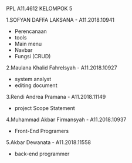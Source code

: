 PPL A11.4612 KELOMPOK 5

1.SOFYAN DAFFA LAKSANA - A11.2018.10941
- Perencanaan
- tools
- Main menu
- Navbar
- Fungsi (CRUD)

2.Maulana Khalid Fahrelsyah - A11.2018.10927
 - system analyst
 - editing document

3.Rendi Andrea Pramana - A11.2018.11149
 - project Scope Statement

4.Muhammad Akbar Firmansyah - A11.2018.10937
 - Front-End Programers

5.Akbar Dewanata 		- A11.2018.11558
 - back-end programmer

